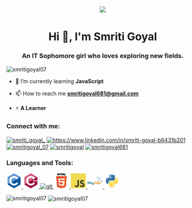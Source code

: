 <h1 align="center">
 <img src="![Capture](https://user-images.githubusercontent.com/85681121/135332171-b461d8b6-1eac-4794-901e-5b19839f179f.PNG)" />
</h1>
<h1 align="center">Hi 👋, I'm Smriti Goyal</h1>
<h3 align="center">An IT Sophomore girl who loves exploring new fields.</h3>

<p align="left"> <img src="https://komarev.com/ghpvc/?username=smritigoyal07&label=Profile%20views&color=0e75b6&style=flat" alt="smritigoyal07" /> </p>

- 🌱 I’m currently learning **JavaScript**

- 📫 How to reach me **smritigoyal681@gmail.com**

- ⚡ **A Learner**

<h3 align="left">Connect with me:</h3>
<p align="left">
<a href="https://twitter.com/smriti_goyal_" target="blank"><img align="center" src="https://raw.githubusercontent.com/rahuldkjain/github-profile-readme-generator/master/src/images/icons/Social/twitter.svg" alt="smriti_goyal_" height="30" width="40" /></a>
<a href="https://linkedin.com/in/https://www.linkedin.com/in/smriti-goyal-b6431b201" target="blank"><img align="center" src="https://raw.githubusercontent.com/rahuldkjain/github-profile-readme-generator/master/src/images/icons/Social/linked-in-alt.svg" alt="https://www.linkedin.com/in/smriti-goyal-b6431b201" height="30" width="40" /></a>
<a href="https://www.codechef.com/users/smritigoyal_07" target="blank"><img align="center" src="https://cdn.jsdelivr.net/npm/simple-icons@3.1.0/icons/codechef.svg" alt="smritigoyal_07" height="30" width="40" /></a>
<a href="https://codeforces.com/profile/smritigoyal" target="blank"><img align="center" src="https://cdn.jsdelivr.net/npm/simple-icons@3.0.1/icons/codeforces.svg" alt="smritigoyal" height="30" width="40" /></a>
<a href="https://www.leetcode.com/smritigoyal681" target="blank"><img align="center" src="https://raw.githubusercontent.com/rahuldkjain/github-profile-readme-generator/master/src/images/icons/Social/leet-code.svg" alt="smritigoyal681" height="30" width="40" /></a>
</p>

<h3 align="left">Languages and Tools:</h3>
<p align="left"> <a href="https://www.cprogramming.com/" target="_blank"> <img src="https://raw.githubusercontent.com/devicons/devicon/master/icons/c/c-original.svg" alt="c" width="40" height="40"/> </a> <a href="https://www.w3schools.com/cpp/" target="_blank"> <img src="https://raw.githubusercontent.com/devicons/devicon/master/icons/cplusplus/cplusplus-original.svg" alt="cplusplus" width="40" height="40"/> </a> <a href="https://git-scm.com/" target="_blank"> <img src="https://www.vectorlogo.zone/logos/git-scm/git-scm-icon.svg" alt="git" width="40" height="40"/> </a> <a href="https://www.w3.org/html/" target="_blank"> <img src="https://raw.githubusercontent.com/devicons/devicon/master/icons/html5/html5-original-wordmark.svg" alt="html5" width="40" height="40"/> </a> <a href="https://developer.mozilla.org/en-US/docs/Web/JavaScript" target="_blank"> <img src="https://raw.githubusercontent.com/devicons/devicon/master/icons/javascript/javascript-original.svg" alt="javascript" width="40" height="40"/> </a> <a href="https://www.mysql.com/" target="_blank"> <img src="https://raw.githubusercontent.com/devicons/devicon/master/icons/mysql/mysql-original-wordmark.svg" alt="mysql" width="40" height="40"/> </a> <a href="https://www.python.org" target="_blank"> <img src="https://raw.githubusercontent.com/devicons/devicon/master/icons/python/python-original.svg" alt="python" width="40" height="40"/> </a> </p>

<p><img align="left" src="https://github-readme-stats.vercel.app/api/top-langs?username=smritigoyal07&show_icons=true&locale=en&layout=compact" alt="smritigoyal07" /></p>

<p>&nbsp;<img align="center" src="https://github-readme-stats.vercel.app/api?username=smritigoyal07&show_icons=true&locale=en" alt="smritigoyal07" /></p>
